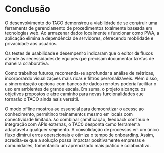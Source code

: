 # Conclusão

O desenvolvimento do TACO demonstrou a viabilidade de se construir uma ferramenta de gerenciamento de procedimentos totalmente baseada em tecnologias web. Ao armazenar dados localmente e funcionar como PWA, a aplicação elimina a dependência de servidores, oferecendo mobilidade e privacidade aos usuários.

Os testes de usabilidade e desempenho indicaram que o editor de fluxos atende às necessidades de equipes que precisam documentar tarefas de maneira colaborativa.

Como trabalhos futuros, recomenda-se aprofundar a análise de métricas, incorporando visualizações mais ricas e filtros personalizáveis. Além disso, a sincronização opcional com bancos de dados remotos poderia facilitar o uso em ambientes de grande escala. Em suma, o projeto alcançou os objetivos propostos e abre caminho para novas funcionalidades que tornarão o TACO ainda mais versátil.

O modo offline mostrou-se essencial para democratizar o acesso ao conhecimento, permitindo treinamentos mesmo em locais com conectividade limitada. Ao combinar gamificação, feedback contínuo e integração com APIs externas, o TACO desponta como ferramenta adaptável a qualquer segmento. A consolidação de processos em um único fluxo diminui erros operacionais e otimiza o tempo de onboarding. Assim, acredita-se que a solução possa impactar positivamente empresas e comunidades, fomentando um aprendizado mais prático e colaborativo.
